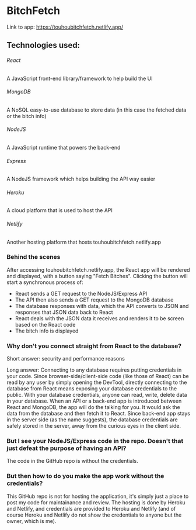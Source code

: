﻿# BitchFetch

Link to app: https://touhoubitchfetch.netlify.app/

## Technologies used:

###### React
A JavaScript front-end library/framework to help build the UI

###### MongoDB
A NoSQL easy-to-use database to store data (in this case the fetched data or the bitch info)

###### NodeJS
A JavaScript runtime that powers the back-end

###### Express
A NodeJS framework which helps building the API way easier

###### Heroku
A cloud platform that is used to host the API

###### Netlify
Another hosting platform that hosts touhoubitchfetch.netlify.app

### Behind the scenes

After accessing touhoubitchfetch.netlify.app, the React app will be rendered and displayed, with a button saying "Fetch Bitches". Clicking the button will start a synchronous process of:
 - React sends a GET request to the NodeJS/Express API
 - The API then also sends a GET request to the MongoDB database
 - The database responses with data, which the API converts to JSON and responses that JSON data back to React
 - React deals with the JSON data it receives and renders it to be screen based on the React code
 - The bitch info is displayed

### Why don't you connect straight from React to the database?

Short answer: security and performance reasons

Long answer: Connecting to any database requires putting credentials in your code. Since browser-side/client-side code (like those of React) can be read by any user by simply opening the DevTool, directly connecting to the database from React means exposing your database credentials to the public. With your database credentials, anyone can read, write, delete data in your database.
When an API or a back-end app is introduced between React and MongoDB, the app will do the talking for you. It would ask the data from the database and then fetch it to React. Since back-end app stays in the server side (as the name suggests), the database credentials are safely stored in the server, away from the curious eyes in the client side.

### But I see your NodeJS/Express code in the repo. Doesn't that just defeat the purpose of having an API?
The code in the GitHub repo is without the credentials.

### But then how to do you make the app work without the credentials?
This GitHub repo is not for hosting the application, it's simply just a place to post my code for maintainance and review. The hosting is done by Heroku and Netlify, and credentials are provided to Heroku and Netlify (and of course Heroku and Netlify do not show the credentials to anyone but the owner, which is me).

